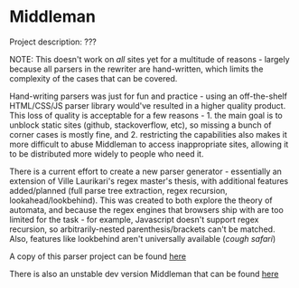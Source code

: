 # Middleman

Project description: ???

NOTE: This doesn't work on *all* sites yet for a multitude of reasons - largely because all parsers in the rewriter are hand-written, which limits the complexity of the cases that can be covered. 

Hand-writing parsers was just for fun and practice - using an off-the-shelf HTML/CSS/JS parser library would've resulted in a higher quality product. This loss of quality is acceptable for a few reasons - 1. the main goal is to unblock static sites (github, stackoverflow, etc), so missing a bunch of corner cases is mostly fine, and 2. restricting the capabilities also makes it more difficult to abuse Middleman to access inappropriate sites, allowing it to be distributed more widely to people who need it.

There is a current effort to create a new parser generator - essentially an extension of Ville Laurikari's regex master's thesis, with additional features added/planned (full parse tree extraction, regex recursion, lookahead/lookbehind). This was created to both explore the theory of automata, and because the regex engines that browsers ship with are too limited for the task - for example, Javascript doesn't support regex recursion, so arbitrarily-nested parenthesis/brackets can't be matched. Also, features like lookbehind aren't universally available (*cough safari*)

A copy of this parser project can be found [here](https://replit.com/@ndrewxie/dfaparse#src)

There is also an unstable dev version Middleman that can be found [here](https://replit.com/@ndrewxie/passthrough/) 
